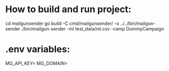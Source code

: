 # How to build and run project:
cd mailgunsender
go build -C cmd/mailgunsender/ -o ../../bin/mailgun-sender
./bin/mailgun-sender -ml test_data/ml.csv -camp DummyCampaign

# .env variables:
MG_API_KEY=
MG_DOMAIN=
